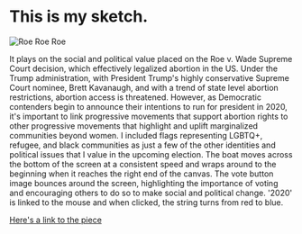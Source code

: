 # This is my sketch. 

![Roe Roe Roe](images/RoeRoeRoe.jpg?raw=true "Roe Roe Roe")

It plays on the social and political value placed on the Roe v. Wade Supreme Court decision, which effectively legalized abortion in the US. Under the Trump administration, with President Trump's highly conservative Supreme Court nominee, Brett Kavanaugh, and with a trend of state level abortion restrictions, abortion access is threatened. However, as Democratic contenders begin to announce their intentions to run for president in 2020, it's important to link progressive movements that support abortion rights to other progressive movements that highlight and uplift marginalized communities beyond women. I included flags representing LGBTQ+, refugee, and black communities as just a few of the other identities and political issues that I value in the upcoming election. The boat moves across the bottom of the screen at a consistent speed and wraps around to the beginning when it reaches the right end of the canvas. The vote button image bounces around the screen, highlighting the importance of voting and encouraging others to do so to make social and political change. '2020' is linked to the mouse and when clicked, the string turns from red to blue.

[Here's a link to the piece](https://nicolerapfogel.github.io/RoeRoeRoe/)